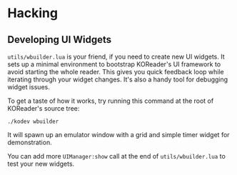 Hacking
=======

Developing UI Widgets
---------------------

`utils/wbuilder.lua` is your friend, if you need to create new UI widgets. It
sets up a minimal environment to bootstrap KOReader's UI framework to avoid
starting the whole reader. This gives you quick feedback loop while iterating
through your widget changes. It's also a handy tool for debugging widget
issues.

To get a taste of how it works, try running this command at the root of
KOReader's source tree:

```
./kodev wbuilder
```

It will spawn up an emulator window with a grid and simple timer widget for
demonstration.

You can add more `UIManager:show` call at the end of `utils/wbuilder.lua` to
test your new widgets.
